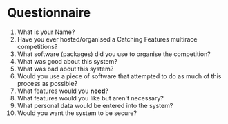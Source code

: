 # Questionnaire

1. What is your Name?
2. Have you ever hosted/organised a Catching Features multirace competitions?
3. What software (packages) did you use to organise the competition?
4. What was good about this system?
5. What was bad about this system?
6. Would you use a piece of software that attempted to do as much of this process as possible?
7. What features would you **need**?
8. What features would you like but aren't necessary?
9. What personal data would be entered into the system?
10. Would you want the system to be secure?
